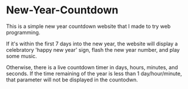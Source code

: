 # New-Year-Countdown

This is a simple new year countdown website that I made to try web programming. 

If it's within the first 7 days into the new year, the website will display a celebratory 'happy new year' sign, flash the new year number, and play some music. 

Otherwise, there is a live countdown timer in days, hours, minutes, and seconds. If the time remaining of the year is less than 1 day/hour/minute, that parameter will not be displayed in the countodwn. 
